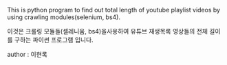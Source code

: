 This is python program to find out total length of youtube playlist videos by using crawling modules(selenium, bs4).

이것은 크롤링 모듈들(셀레니움, bs4)을사용하여 유튜브 재생목록 영상들의 전체 길이를 구하는 파이썬 프로그램 입니다.

author : 이현록
